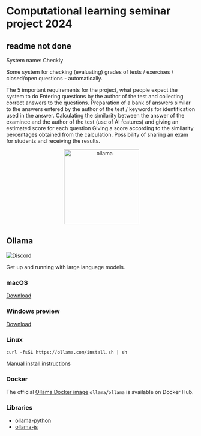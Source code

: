 # Computational learning seminar project 2024 
## readme not done 

System name: Checkly

Some system for checking (evaluating) grades of tests / exercises / closed/open questions - automatically.

The 5 important requirements for the project, what people expect the system to do
Entering questions by the author of the test and collecting correct answers to the questions.
Preparation of a bank of answers similar to the answers entered by the author of the test / keywords for identification used in the answer.
Calculating the similarity between the answer of the examinee and the author of the test (use of AI features) and giving an estimated score for each question
Giving a score according to the similarity percentages obtained from the calculation.
Possibility of sharing an exam for students and receiving the results.


<div align="center">
 <img alt="ollama" height="200px" src="https://github.com/ollama/ollama/assets/3325447/0d0b44e2-8f4a-4e99-9b52-a5c1c741c8f7">
</div>

## Ollama

[![Discord](https://dcbadge.vercel.app/api/server/ollama?style=flat&compact=true)](https://discord.gg/ollama)

Get up and running with large language models.

### macOS

[Download](https://ollama.com/download/Ollama-darwin.zip)

### Windows preview

[Download](https://ollama.com/download/OllamaSetup.exe)

### Linux

```
curl -fsSL https://ollama.com/install.sh | sh
```

[Manual install instructions](https://github.com/ollama/ollama/blob/main/docs/linux.md)

### Docker

The official [Ollama Docker image](https://hub.docker.com/r/ollama/ollama) `ollama/ollama` is available on Docker Hub.

### Libraries

- [ollama-python](https://github.com/ollama/ollama-python)
- [ollama-js](https://github.com/ollama/ollama-js)
